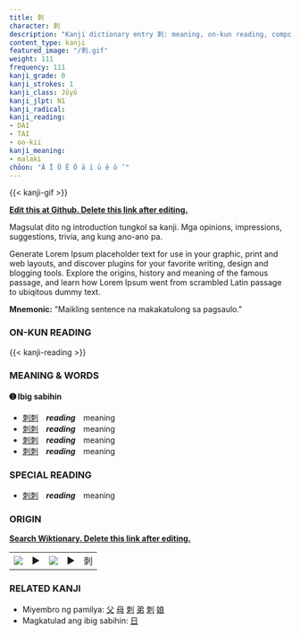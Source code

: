 ```yaml
---
title: 刺
character: 刺
description: "Kanji dictionary entry 刺: meaning, on-kun reading, compounds, origin, related kanji"
content_type: kanji
featured_image: "/刺.gif"
weight: 111
frequency: 111
kanji_grade: 0
kanji_strokes: 1
kanji_class: Jōyō
kanji_jlpt: N1
kanji_radical: 
kanji_reading: 
- DAI
- TAI
- oo-kii
kanji_meaning:
- malaki
chōon: "Ā Ī Ū Ē Ō ā ī ū ē ō ’"
---
```

[//]: # (Don't edit the line below. Kanji animated GIF code is automatically generated.)
{{< kanji-gif >}}

[//]: # (Edit below this line.)

**[Edit this at Github. Delete this link after editing.](https://github.com/tim0g/tim/tree/main/content/kanji/刺/index.md)**

Magsulat dito ng introduction tungkol sa kanji. Mga opinions, impressions, suggestions, trivia, ang kung ano-ano pa.

Generate Lorem Ipsum placeholder text for use in your graphic, print and web layouts, and discover plugins for your favorite writing, design and blogging tools. Explore the origins, history and meaning of the famous passage, and learn how Lorem Ipsum went from scrambled Latin passage to ubiqitous dummy text.
 
**Mnemonic:** "Maikling sentence na makakatulong sa pagsaulo."

### ON-KUN READING

[//]: # (Don't edit the line below. ON-KUN READING code is automatically generated.)
{{< kanji-reading >}}

### MEANING & WORDS

#### ➊ **Ibig sabihin**
  - [刺](../刺)[刺](../刺)　***reading***　meaning
  - [刺](../刺)[刺](../刺)　***reading***　meaning
  - [刺](../刺)[刺](../刺)　***reading***　meaning
  - [刺](../刺)[刺](../刺)　***reading***　meaning

### SPECIAL READING
  - [刺](../刺)[刺](../刺)　***reading***　meaning

### ORIGIN

**[Search Wiktionary. Delete this link after editing.](https://wiktionary.org/wiki/刺)**
<table class="kanji-table"><tr><td>
<img src="60px-刺-bronze.svg.png">
</td><td>▶</td><td>
<img src="60px-刺-oracle.svg.png">
</td><td>▶</td>
<td class="kanji-origin">刺</td>
</tr></table>

### RELATED KANJI
- Miyembro ng pamilya: [父](../父) [母](../母) [刺](../刺) [弟](../弟) [刺](../刺) [娘](../娘)
- Magkatulad ang ibig sabihin: [日](../日)
